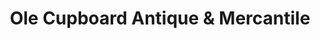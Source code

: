 ---
title: "Ole Cupboard Antique & Mercantile"
url: /hayesville/ole-cupboard-antique-und-mercantile/
shop: Antiquitäten
---